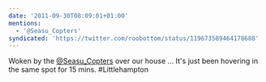 ```yaml
---
date: '2011-09-30T08:09:01+01:00'
mentions:
  - '@Seasu_Copters'
syndicated: 'https://twitter.com/roobottom/status/119673589464178688'
---
```

Woken by the [@Seasu_Copters](https://twitter.com/@Seasu_Copters) over our house ... It's just been hovering in the same spot for 15 mins. #Littlehampton

